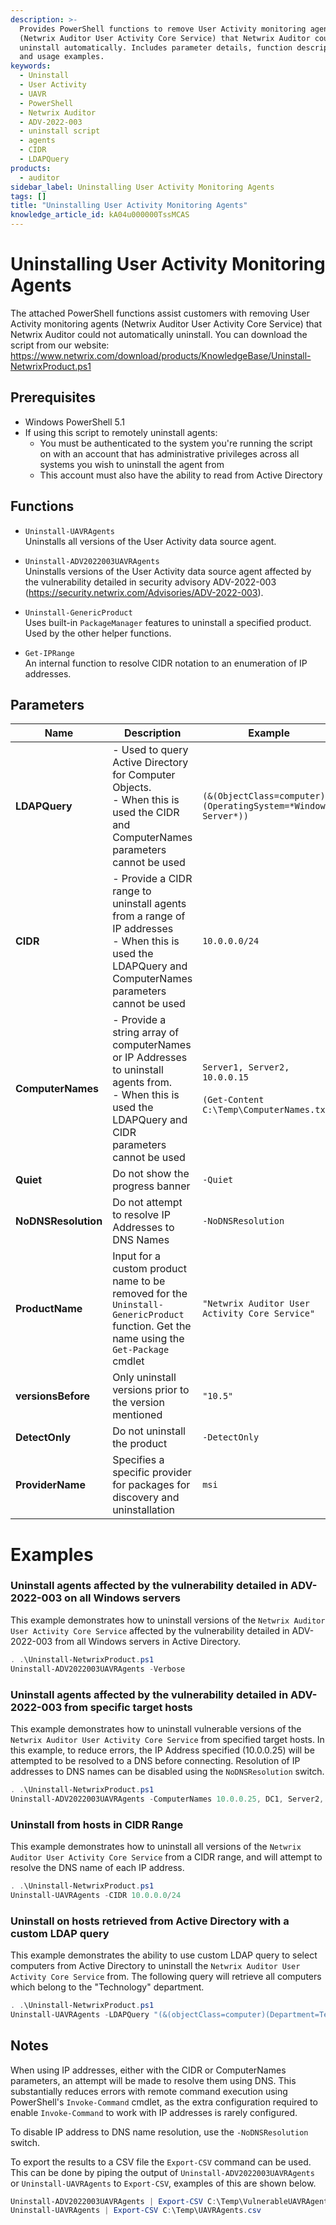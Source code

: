 ```yaml
---
description: >-
  Provides PowerShell functions to remove User Activity monitoring agents
  (Netwrix Auditor User Activity Core Service) that Netwrix Auditor could not
  uninstall automatically. Includes parameter details, function descriptions,
  and usage examples.
keywords:
  - Uninstall
  - User Activity
  - UAVR
  - PowerShell
  - Netwrix Auditor
  - ADV-2022-003
  - uninstall script
  - agents
  - CIDR
  - LDAPQuery
products:
  - auditor
sidebar_label: Uninstalling User Activity Monitoring Agents
tags: []
title: "Uninstalling User Activity Monitoring Agents"
knowledge_article_id: kA04u000000TssMCAS
---
```


# Uninstalling User Activity Monitoring Agents

The attached PowerShell functions assist customers with removing User Activity monitoring agents (Netwrix Auditor User Activity Core Service) that Netwrix Auditor could not automatically uninstall. You can download the script from our website: https://www.netwrix.com/download/products/KnowledgeBase/Uninstall-NetwrixProduct.ps1

## Prerequisites

- Windows PowerShell 5.1
- If using this script to remotely uninstall agents:
  - You must be authenticated to the system you're running the script on with an account that has administrative privileges across all systems you wish to uninstall the agent from
  - This account must also have the ability to read from Active Directory

## Functions

- `Uninstall-UAVRAgents`  
  Uninstalls all versions of the User Activity data source agent.

- `Uninstall-ADV2022003UAVRAgents`  
  Uninstalls versions of the User Activity data source agent affected by the vulnerability detailed in security advisory ADV-2022-003 (https://security.netwrix.com/Advisories/ADV-2022-003).

- `Uninstall-GenericProduct`  
  Uses built-in `PackageManager` features to uninstall a specified product. Used by the other helper functions.

- `Get-IPRange`  
  An internal function to resolve CIDR notation to an enumeration of IP addresses.

## Parameters

| Name | Description | Example |
|------|-------------|---------|
| **LDAPQuery** | - Used to query Active Directory for Computer Objects.  <br /> - When this is used the CIDR and ComputerNames parameters cannot be used | `(&(ObjectClass=computer)(OperatingSystem=*Windows Server*))` |
| **CIDR** | - Provide a CIDR range to uninstall agents from a range of IP addresses  <br /> - When this is used the LDAPQuery and ComputerNames parameters cannot be used | `10.0.0.0/24` |
| **ComputerNames** | - Provide a string array of computerNames or IP Addresses to uninstall agents from.  <br /> - When this is used the LDAPQuery and CIDR parameters cannot be used | `Server1, Server2, 10.0.0.15`<br /><br />`(Get-Content C:\Temp\ComputerNames.txt)` |
| **Quiet** | Do not show the progress banner | `-Quiet` |
| **NoDNSResolution** | Do not attempt to resolve IP Addresses to DNS Names | `-NoDNSResolution` |
| **ProductName** | Input for a custom product name to be removed for the `Uninstall-GenericProduct` function. Get the name using the `Get-Package` cmdlet | `"Netwrix Auditor User Activity Core Service"` |
| **versionsBefore** | Only uninstall versions prior to the version mentioned | `"10.5"` |
| **DetectOnly** | Do not uninstall the product | `-DetectOnly` |
| **ProviderName** | Specifies a specific provider for packages for discovery and uninstallation | `msi` |

# Examples

### Uninstall agents affected by the vulnerability detailed in ADV-2022-003 on all Windows servers

This example demonstrates how to uninstall versions of the `Netwrix Auditor User Activity Core Service` affected by the vulnerability detailed in ADV-2022-003 from all Windows servers in Active Directory.

```powershell
. .\Uninstall-NetwrixProduct.ps1
Uninstall-ADV2022003UAVRAgents -Verbose
```

### Uninstall agents affected by the vulnerability detailed in ADV-2022-003 from specific target hosts

This example demonstrates how to uninstall vulnerable versions of the `Netwrix Auditor User Activity Core Service` from specified target hosts. In this example, to reduce errors, the IP Address specified (10.0.0.25) will be attempted to be resolved to a DNS before connecting. Resolution of IP addresses to DNS names can be disabled using the `NoDNSResolution` switch.

```powershell
. .\Uninstall-NetwrixProduct.ps1
Uninstall-ADV2022003UAVRAgents -ComputerNames 10.0.0.25, DC1, Server2, Server3
```

### Uninstall from hosts in CIDR Range

This example demonstrates how to uninstall all versions of the `Netwrix Auditor User Activity Core Service` from a CIDR range, and will attempt to resolve the DNS name of each IP address.

```powershell
. .\Uninstall-NetwrixProduct.ps1
Uninstall-UAVRAgents -CIDR 10.0.0.0/24
```

### Uninstall on hosts retrieved from Active Directory with a custom LDAP query

This example demonstrates the ability to use custom LDAP query to select computers from Active Directory to uninstall the `Netwrix Auditor User Activity Core Service` from. The following query will retrieve all computers which belong to the "Technology" department.

```powershell
. .\Uninstall-NetwrixProduct.ps1
Uninstall-UAVRAgents -LDAPQuery "(&(objectClass=computer)(Department=Technology))
```

## Notes

When using IP addresses, either with the CIDR or ComputerNames parameters, an attempt will be made to resolve them using DNS. This substantially reduces errors with remote command execution using PowerShell's `Invoke-Command` cmdlet, as the extra configuration required to enable `Invoke-Command` to work with IP addresses is rarely configured.

To disable IP address to DNS name resolution, use the `-NoDNSResolution` switch.

To export the results to a CSV file the `Export-CSV` command can be used. This can be done by piping the output of `Uninstall-ADV2022003UAVRAgents` or `Uninstall-UAVRAgents` to `Export-CSV`, examples of this are shown below.

```powershell
Uninstall-ADV2022003UAVRAgents | Export-CSV C:\Temp\VulnerableUAVRAgents.csv
Uninstall-UAVRAgents | Export-CSV C:\Temp\UAVRAgents.csv
```
